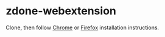 # zdone-webextension

Clone, then follow [Chrome](https://developer.chrome.com/docs/extensions/mv2/getstarted/#manifest) or [Firefox](https://developer.mozilla.org/en-US/docs/Mozilla/Add-ons/WebExtensions/Your_first_WebExtension#Trying_it_out) installation instructions.